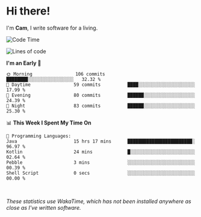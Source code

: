 # Hi there!
I'm **Cam**, I write software for a living.

<!--START_SECTION:waka-->
![Code Time](http://img.shields.io/badge/Code%20Time-289%20hrs%2028%20mins-blue)

![Lines of code](https://img.shields.io/badge/From%20Hello%20World%20I%27ve%20Written-93.0%20thousand%20lines%20of%20code-blue)

**I'm an Early 🐤** 

```text
🌞 Morning                106 commits         ████████░░░░░░░░░░░░░░░░░   32.32 % 
🌆 Daytime                59 commits          ████░░░░░░░░░░░░░░░░░░░░░   17.99 % 
🌃 Evening                80 commits          ██████░░░░░░░░░░░░░░░░░░░   24.39 % 
🌙 Night                  83 commits          ██████░░░░░░░░░░░░░░░░░░░   25.30 % 
```


📊 **This Week I Spent My Time On** 

```text
💬 Programming Languages: 
Java                     15 hrs 17 mins      ████████████████████████░   96.97 % 
Kotlin                   24 mins             █░░░░░░░░░░░░░░░░░░░░░░░░   02.64 % 
Pebble                   3 mins              ░░░░░░░░░░░░░░░░░░░░░░░░░   00.39 % 
Shell Script             0 secs              ░░░░░░░░░░░░░░░░░░░░░░░░░   00.00 % 
```


<!--END_SECTION:waka-->

<br>

_These statistics use WakaTime, which has not been installed anywhere as close as I've written software._
